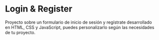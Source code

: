 # Login & Register
Proyecto sobre un formulario de inicio de sesión y regístrate desarrollado en HTML, CSS y JavaScript, puedes personalizarlo según las necesidades de tu proyecto.
